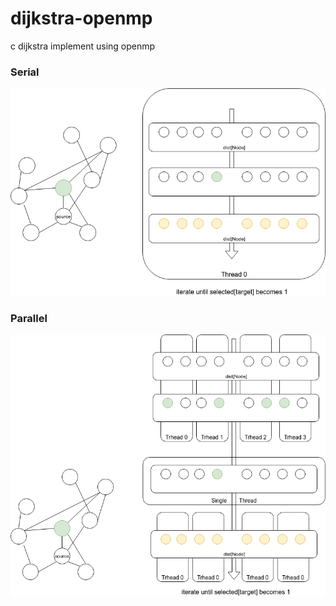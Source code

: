 # dijkstra-openmp
c dijkstra implement using openmp

### Serial
![IMAGE](./dijkstra-serial.png)

### Parallel
![IMAGE](./dijkstra-parallel.png)

